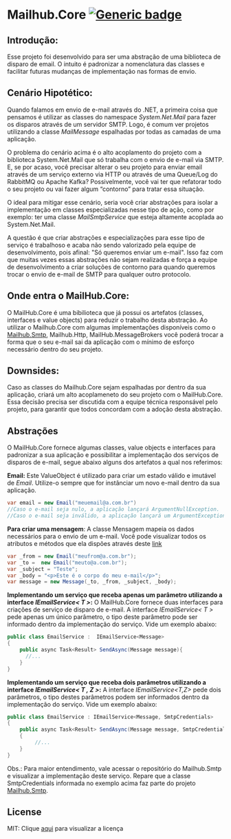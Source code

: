 # Mailhub.Core [![Generic badge](https://img.shields.io/badge/v1.0.3-development-green.svg)](https://shields.io/)

## Introdução:
Esse projeto foi desenvolvido para ser uma abstração de uma biblioteca de disparo de email. O intuito é padronizar a nomenclatura das classes e facilitar futuras mudanças de implementação nas formas de envio.

## Cenário Hipotético:
Quando falamos em envio de e-mail através do .NET, a primeira coisa que pensamos é utilizar as classes do namespace *System.Net.Mail* para fazer os disparos através de um servidor SMTP. Logo, é comum ver projetos utilizando a classe *MailMessage* espalhadas por todas as camadas de uma aplicação.

O problema do cenário acima é o alto acoplamento do projeto com a biblioteca System.Net.Mail que só trabalha com o envio de e-mail via SMTP. E, se por acaso, você precisar alterar o seu projeto para enviar email através de um serviço externo via HTTP ou através de uma Queue/Log do RabbitMQ ou Apache Kafka? Possivelmente, você vai ter que refatorar todo o seu projeto ou vai fazer algum “contorno” para tratar essa situação.

O ideal para mitigar esse cenário, seria você criar abstrações para isolar a implementação em classes especializadas nesse tipo de ação, como por exemplo: ter uma classe *MailSmtpService* que esteja altamente acoplada ao System.Net.Mail. 

A questão é que criar abstrações e especializações para esse tipo de serviço é trabalhoso e acaba não sendo valorizado pela equipe de desenvolvimento, pois afinal: "Só queremos enviar um e-mail". Isso faz com que muitas vezes essas abstrações não sejam realizadas e força a equipe de desenvolvimento a criar soluções de contorno para quando queremos trocar o envio de e-mail de SMTP para qualquer outro protocolo.

## Onde entra o MailHub.Core:

O MailHub.Core é uma bibilioteca que já possui os artefatos (classes, interfaces e value objects) para reduzir o trabalho desta abstração. Ao utilizar o Mailhub.Core com algumas implementações disponíveis como o [Mailhub.Smtp](https://github.com/gustavoscarvalhorj/Mailhub.Smtp), Mailhub.Http, MailHub.MessageBrokers você poderá trocar a forma que o seu e-mail sai da aplicação com o mínimo de esforço necessário dentro do seu projeto.

## Downsides:
Caso as classes do Mailhub.Core sejam espalhadas por dentro da sua aplicação, criará um alto acoplameneto do seu projeto com o MailHub.Core. Essa decisão precisa ser discutida com a equipe técnica responsável pelo projeto, para garantir que todos concordam com a adoção desta abstração.

## Abstrações
O MailHub.Core fornece algumas classes, value objects e interfaces para padronizar a sua aplicação e possibilitar a implementação dos serviços de disparos de e-mail, segue abaixo alguns dos artefatos a qual nos referimos:

**Email:** Este ValueObject é utilizado para criar um estado válido e imutável de *Email*. Utilize-o sempre que for instânciar um novo e-mail dentro da sua aplicação.
```cs
var email = new Email("meuemail@a.com.br") 
//Caso o e-mail seja nulo, a aplicação lançará ArgumentNullException.
//Caso o e-mail seja inválido, a aplicação lançará um ArgumentException.
```

**Para criar uma mensagem**: A classe Mensagem mapeia os dados necessários para o envio de um e-mail. Você pode visualizar todos os atributos e métodos que ela dispões através deste [link](Mailhub.Core/Domain/Model/Message.cs)

```cs
var _from = new Email("meufrom@a.com.br");
var _to =  new Email("meuto@a.com.br");
var _subject = "Teste";
var _body = "<p>Este é o corpo do meu e-mail</p>";
var message = new Message(_to, _from, _subject, _body);
```

**Implementando um serviço que receba apenas um parâmetro utilizando a interface *IEmailService< T >*:**
O MailHub.Core fornece duas interfaces para criações de serviço de disparo de e-mail. A interface *IEmailService< T >* pede apenas um único parâmetro, o tipo deste parâmetro pode ser informado dentro da implementação do serviço. Vide um exemplo abaixo:
```cs
public class EmailService :  IEmailService<Message>
{
    public async Task<Result> SendAsync(Message message){
      //...
    }
}
```

**Implementando um serviço que receba dois parâmetros utilizando a interface *IEmailService< T , Z >*:**
A interface *IEmailService<T,Z>* pede dois parâmetros, o tipo destes parâmetros podem ser informados dentro da implementação do serviço. Vide um exemplo abaixo:
```cs
public class EmailService : IEmailService<Message, SmtpCredentials>
{
    public async Task<Result> SendAsync(Message message, SmtpCredentials credentials)
    {
         //...
    }
}
```
Obs.: Para maior entendimento, vale acessar o repositório do Mailhub.Smtp e visualizar a implementação deste serviço. Repare que a classe SmtpCredentials informada no exemplo acima faz parte do projeto [Mailhub.Smtp](https://github.com/gustavoscarvalhorj/Mailhub.Smtp). 

## License

MIT: Clique [aqui](LICENSE.txt) para visualizar a licença 

